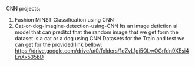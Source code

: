 CNN projects:
1. Fashion MINST Classification using CNN
2. Cat-or-dog-imagine-detection-using-CNN
   Its an image detiction ai model that can preditct that the random image that we get form the dataset is a cat or a dog using CNN Datasets for the Train and test we can get for the provided link bellow: https://drive.google.com/drive/u/0/folders/1dZvL1gi5QLwOGrfdn9XEsi4EnXx535bD
